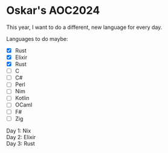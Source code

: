 # Oskar's AOC2024

This year, I want to do a different, new language for every day.

Languages to do maybe:
- [x] Rust
- [x] Elixir
- [x] Rust
- [ ] C
- [ ] C#
- [ ] Perl
- [ ] Nim
- [ ] Kotlin
- [ ] OCaml
- [ ] F#
- [ ] Zig

Day 1: Nix  
Day 2: Elixir  
Day 3: Rust  
